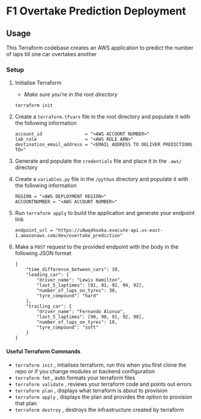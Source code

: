 # F1 Overtake Prediction Deployment

## Usage
This Terraform codebase creates an AWS application to predict the number of laps 
till one car overtakes another

### Setup
1. Initialise Terraform
    - *Make sure you're in the root directory*

    ```
    terraform init
    ```
2. Create a `terraform.tfvars` file in the root directory and populate it with the following information
    ```
    account_id                = "<AWS ACCOUNT NUMBER>"
    lab_role                  = "<AWS ROLE ARN>"
    destination_email_address = "<EMAIL ADDRESS TO DELIVER PREDICTIONS TO>"
    ```
3. Generate and populate the `credentials` file and place it in the `.aws/` directory
4. Create a `variables.py` file in the `/python` directory and populate it with the following information
    ```
    REGION = "<AWS DEPLOYMENT REGION>"
    ACCOUNTNUMBER = "<AWS ACCOUNT NUMBER>"
    ```
5. Run `terraform apply` to build the application and generate your endpoint link
    ```
    endpoint_url = "https://u8wq4hooka.execute-api.us-east-1.amazonaws.com/dev/overtake_prediction"
    ```
6. Make a `POST` request to the provided endpoint with the body in the following JSON format
    ```
    {
        "time_difference_between_cars": 10,
        "leading_car": {
            "driver_name": "Lewis Hamilton",
            "last_5_laptimes": [91, 91, 92, 94, 92],
            "number_of_laps_on_tyres": 30,
            "tyre_compound": "hard"
        },
        "trailing_car": {
            "driver_name": "Fernando Alonso",
            "last_5_laptimes": [90, 90, 91, 92, 90],
            "number_of_laps_on_tyres": 10,
            "tyre_compound": "soft"
        }
    }
    ```

#### Useful Terraform Commands
- `terraform init` , intialises terraform, run this when you first clone the 
repo or if you change modules or backend configuration
- `terraform fmt` , auto formats your terraform files
- `terraform validate` , reviews your terraform code and points out errors
- `terraform plan` , displays what terraform is about to provision 
- `terraform apply` , displays the plan and provides the option to provision that plan
- `terraform destroy` , destroys the infrastructure created by terraform

